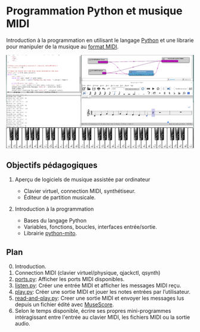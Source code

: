 # Programmation Python et musique MIDI

Introduction à la programmation en utilisant le langage
[Python](https://fr.wikipedia.org/wiki/Python_(langage)) et une librarie pour
manipuler de la musique au
[format MIDI](https://fr.wikipedia.org/wiki/Musical_Instrument_Digital_Interface).

![Capture d’écran](https://raw.githubusercontent.com/AECS-17/AECS-informatique/master/python-midi/capture.png)

## Objectifs pédagogiques

1. Aperçu de logiciels de musique assistée par ordinateur
   - Clavier virtuel, connection MIDI, synthétiseur.
   - Éditeur de partition musicale.

2. Introduction à la programmation
   - Bases du langage Python
   - Variables, fonctions, boucles, interfaces entrée/sortie.
   - Librairie [python-mito](https://mido.readthedocs.io/en/latest/).

## Plan

0. Introduction.
1. Connection MIDI (clavier virtuel/physique, qjackctl, qsynth)
2. [ports.py](https://github.com/fred-wang/AECS-informatique/blob/master/python-midi/ports.py): Afficher les ports MIDI disponibles.
3. [listen.py](https://github.com/fred-wang/AECS-informatique/blob/master/python-midi/listen.py): Créer une entrée MIDI et afficher les messages MIDI reçu.
4. [play.py](https://github.com/fred-wang/AECS-informatique/blob/master/python-midi/play.py): Créer une sortie MIDI et jouer les notes entrées par l’utilisateur.
5. [read-and-play.py](https://github.com/fred-wang/AECS-informatique/blob/master/python-midi/read-and-play.py): Creer une sortie MIDI et envoyer les messages lus depuis un fichier édité avec [MuseScore](https://fr.wikipedia.org/wiki/MuseScore).
6. Selon le temps disponible, écrire ses propres mini-programmes intéragissant entre l'entrée au clavier MIDI, les fichiers MIDI ou la sortie audio.
